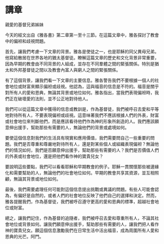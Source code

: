 # 講章

親愛的基督兄弟姊妹

今天的經文出自《雅各書》第二章第一至十三節。在這篇文章中，雅各探討了教會中的偏袒和歧視問題。

首先，讓我們考慮一下文章的背景。雅各是使徒之一，也是耶穌的同父異母兄弟。他寫給散居在世界各地的猶太基督徒。瞭解這篇文章的歷史和文化背景非常重要，因為早期的教會由不同背景的人組成，並存在不同羣體之間的緊張關係。特別是猶太和外邦基督徒之間以及教會內富人與窮人之間的緊張關係。

有了這個背景，讓我們看一下文章的主要信息。雅各警告我們不要根據一個人的社會地位或財富來顯示偏袒或歧視。他認為，這與福音的信息是不符的。福音是關乎對所有人的愛和恩典，無論其背景或地位如何。雅各指出，當我們表現偏袒時，我們正在破壞愛的法則，並不公正地對待他人。

我們可以從這篇文章中獲得的信息或教訓是，作為基督徒，我們被呼召去愛和平等地對待所有人，不要表現偏袒或歧視。這意味著我們不應該根據人們的外表，財富或社會地位來判斷他們，而是應該看待他們作為神的形象所創造的人。我們應該願意伸出援手，幫助那些有需要的人，無論他們的背景或處境如何。

要使這個信息對我們的生活具有現實和應用價值，我們需要問自己一些重要的問題。我們是否尊重和尊嚴地對待所有人，還是對某些個人或組織表現偏袒？無論他們的情況如何，我們是否願意伸出援手，幫助那些有需要的人？我們是否價值人們的外表或社會地位，還是把他們看作神的寶貴兒女？

要說明這些要點，我們可以看看耶穌和早期教會的例子。耶穌一貫關懷那些被邊緣化和需要幫助的人，無論他們的社會地位如何。早期的教會共享其資源，並互相照顧，無論其背景或地位如何。

最後，我們需要處理任何可能對這個信息提出挑戰或異議的問題。有些人可能會認為，有偏好是自然的，或者人們的社會地位反映了他們自己的選擇和決定。然而，雅各提醒我們，作為基督徒，我們被呼召遵守更高的愛和恩典的標準，超越社會地位或財富。

總之，讓我們記住，作為基督的追隨者，我們被呼召去愛和尊重所有人，不論其社會地位或背景如何。讓我們願意伸出援手，幫助那些有需要的人，讓我們把人看作神的寶貴兒女。願這個信息激勵我們在日常生活中活出福音，成為周圍所有人愛和恩典的光芒。阿門。